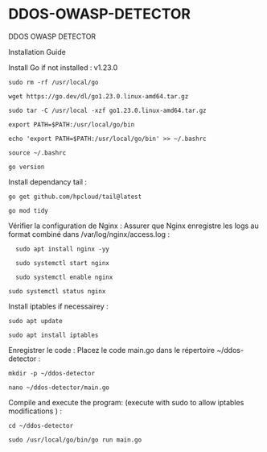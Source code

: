 # DDOS-OWASP-DETECTOR
DDOS OWASP DETECTOR 

Installation Guide

Install Go if not installed : v1.23.0

    sudo rm -rf /usr/local/go

    wget https://go.dev/dl/go1.23.0.linux-amd64.tar.gz

    sudo tar -C /usr/local -xzf go1.23.0.linux-amd64.tar.gz

    export PATH=$PATH:/usr/local/go/bin

    echo 'export PATH=$PATH:/usr/local/go/bin' >> ~/.bashrc

    source ~/.bashrc

    go version

Install dependancy tail : 

    go get github.com/hpcloud/tail@latest

    go mod tidy

Vérifier la configuration de Nginx : Assurer que Nginx enregistre les logs au format combiné dans /var/log/nginx/access.log : 

      sudo apt install nginx -yy
      
      sudo systemctl start nginx
      
      sudo systemctl enable nginx
      
    sudo systemctl status nginx

Install iptables if necessairey : 

    sudo apt update

    sudo apt install iptables

Enregistrer le code : Placez le code main.go dans le répertoire ~/ddos-detector : 

    mkdir -p ~/ddos-detector

    nano ~/ddos-detector/main.go

Compile and execute the program: (execute with sudo to allow iptables modifications ) : 

    cd ~/ddos-detector

    sudo /usr/local/go/bin/go run main.go

